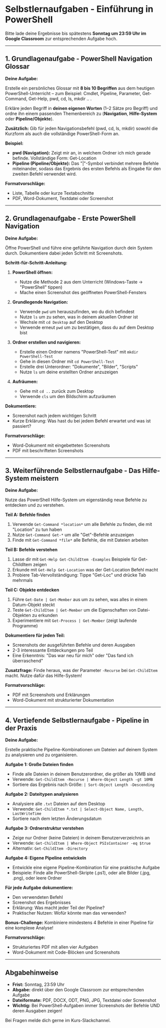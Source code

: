 # Selbstlernaufgaben - Einführung in PowerShell

Bitte lade deine Ergebnisse bis spätestens **Sonntag um 23:59 Uhr im Google Classroom** zur entsprechenden Aufgabe hoch.

---

## 1. Grundlagenaufgabe - PowerShell Navigation Glossar

**Deine Aufgabe:**

Erstelle ein persönliches Glossar mit **8 bis 10 Begriffen** aus dem heutigen PowerShell-Unterricht – zum Beispiel: Cmdlet, Pipeline, Parameter, Get-Command, Get-Help, pwd, cd, ls, mkdir .. .

Erkläre jeden Begriff in **deinen eigenen Worten** (1–2 Sätze pro Begriff) und ordne ihn einem passenden Themenbereich zu (**Navigation**, **Hilfe-System** oder **Pipeline/Objekte**).

**Zusätzlich:** Gib für jeden Navigationsbefehl (pwd, cd, ls, mkdir) sowohl die Kurzform als auch die vollständige PowerShell-Form an.

**Beispiel:**
- **pwd (Navigation):** Zeigt mir an, in welchem Ordner ich mich gerade befinde. Vollständige Form: Get-Location
- **Pipeline (Pipeline/Objekte):** Das "|"-Symbol verbindet mehrere Befehle miteinander, sodass das Ergebnis des ersten Befehls als Eingabe für den zweiten Befehl verwendet wird.

**Formatvorschläge:**
- Liste, Tabelle oder kurze Textabschnitte
- PDF, Word-Dokument, Textdatei oder Screenshot

---

## 2. Grundlagenaufgabe - Erste PowerShell Navigation

**Deine Aufgabe:**

Öffne PowerShell und führe eine geführte Navigation durch dein System durch. Dokumentiere dabei jeden Schritt mit Screenshots.

**Schritt-für-Schritt-Anleitung:**

1. **PowerShell öffnen:**
   - Nutze die Methode 2 aus dem Unterricht (Windows-Taste → "PowerShell" tippen)
   - Mache einen Screenshot des geöffneten PowerShell-Fensters

2. **Grundlegende Navigation:**
   - Verwende `pwd` um herauszufinden, wo du dich befindest
   - Nutze `ls` um zu sehen, was in deinem aktuellen Ordner ist
   - Wechsle mit `cd Desktop` auf den Desktop
   - Verwende erneut `pwd` um zu bestätigen, dass du auf dem Desktop bist

3. **Ordner erstellen und navigieren:**
   - Erstelle einen Ordner namens "PowerShell-Test" mit `mkdir PowerShell-Test`
   - Gehe in diesen Ordner mit `cd PowerShell-Test`
   - Erstelle drei Unterordner: "Dokumente", "Bilder", "Scripts"
   - Nutze `ls` um deine erstellten Ordner anzuzeigen

4. **Aufräumen:**
   - Gehe mit `cd ..` zurück zum Desktop
   - Verwende `cls` um den Bildschirm aufzuräumen

**Dokumentiere:**
- Screenshot nach jedem wichtigen Schritt
- Kurze Erklärung: Was hast du bei jedem Befehl erwartet und was ist passiert?

**Formatvorschläge:**
- Word-Dokument mit eingebetteten Screenshots
- PDF mit beschrifteten Screenshots

---

## 3. Weiterführende Selbstlernaufgabe - Das Hilfe-System meistern

**Deine Aufgabe:**

Nutze das PowerShell Hilfe-System um eigenständig neue Befehle zu entdecken und zu verstehen.

**Teil A: Befehle finden**
1. Verwende `Get-Command *location*` um alle Befehle zu finden, die mit "Location" zu tun haben
2. Nutze `Get-Command Get-*` um alle "Get"-Befehle anzuzeigen
3. Finde mit `Get-Command *file*` alle Befehle, die mit Dateien arbeiten

**Teil B: Befehle verstehen**
1. Lasse dir mit `Get-Help Get-ChildItem -Examples` Beispiele für Get-ChildItem zeigen
2. Erkunde mit `Get-Help Get-Location` was der Get-Location Befehl macht
3. Probiere Tab-Vervollständigung: Tippe "Get-Loc" und drücke Tab mehrmals

**Teil C: Objekte entdecken**
1. Führe `Get-Date | Get-Member` aus um zu sehen, was alles in einem Datum-Objekt steckt
2. Teste `Get-ChildItem | Get-Member` um die Eigenschaften von Datei-Objekten zu erkunden
3. Experimentiere mit `Get-Process | Get-Member` (zeigt laufende Programme)

**Dokumentiere für jeden Teil:**
- Screenshots der ausgeführten Befehle und deren Ausgaben
- 2-3 interessante Entdeckungen pro Teil
- Eine Erkenntnis: "Das war neu für mich" oder "Das fand ich überraschend"

**Zusatzfrage:** Finde heraus, was der Parameter `-Recurse` bei `Get-ChildItem` macht. Nutze dafür das Hilfe-System!

**Formatvorschläge:**
- PDF mit Screenshots und Erklärungen
- Word-Dokument mit strukturierter Dokumentation

---

## 4. Vertiefende Selbstlernaufgabe - Pipeline in der Praxis

**Deine Aufgabe:**

Erstelle praktische Pipeline-Kombinationen um Dateien auf deinem System zu analysieren und zu organisieren.

**Aufgabe 1: Große Dateien finden**
- Finde alle Dateien in deinem Benutzerordner, die größer als 10MB sind
- Verwende: `Get-ChildItem -Recurse | Where-Object Length -gt 10MB`
- Sortiere das Ergebnis nach Größe: `| Sort-Object Length -Descending`

**Aufgabe 2: Dateitypen analysieren**
- Analysiere alle `.txt` Dateien auf dem Desktop
- Verwende: `Get-ChildItem *.txt | Select-Object Name, Length, LastWriteTime`
- Sortiere nach dem letzten Änderungsdatum

**Aufgabe 3: Ordnerstruktur verstehen**
- Zeige nur Ordner (keine Dateien) in deinem Benutzerverzeichnis an
- Verwende: `Get-ChildItem | Where-Object PSIsContainer -eq $true`
- Alternativ: `Get-ChildItem -Directory`

**Aufgabe 4: Eigene Pipeline entwickeln**
- Entwickle eine eigene Pipeline-Kombination für eine praktische Aufgabe
- Beispiele: Finde alle PowerShell-Skripte (.ps1), oder alle Bilder (.jpg, .png), oder leere Ordner

**Für jede Aufgabe dokumentiere:**
- Den verwendeten Befehl
- Screenshot des Ergebnisses  
- Erklärung: Was macht jeder Teil der Pipeline?
- Praktischer Nutzen: Wofür könnte man das verwenden?

**Bonus-Challenge:** Kombiniere mindestens 4 Befehle in einer Pipeline für eine komplexe Analyse!

**Formatvorschläge:**
- Strukturiertes PDF mit allen vier Aufgaben
- Word-Dokument mit Code-Blöcken und Screenshots

---

## Abgabehinweise

- **Frist:** Sonntag, 23:59 Uhr
- **Abgabe:** direkt über den Google Classroom zur entsprechenden Aufgabe
- **Dateiformate:** PDF, DOCX, ODT, PNG, JPG, Textdatei oder Screenshot
- **Wichtig:** Bei PowerShell-Aufgaben immer Screenshots der Befehle UND deren Ausgaben zeigen!


Bei Fragen melde dich gerne im Kurs-Slackchannel.
